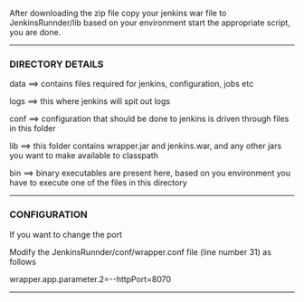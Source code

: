 After downloading the zip file copy your jenkins war file to JenkinsRunnder/lib
based on your environment start the appropriate script, you are done.

---

### DIRECTORY DETAILS ###


data ==> contains files required for jenkins, configuration, jobs etc

logs ==> this where jenkins will spit out logs

conf ==> configuration that should be done to jenkins is driven through files in this folder

lib ==> this folder contains wrapper.jar and jenkins.war, and any other jars you want to make available to classpath

bin ==> binary executables are present here, based on you environment you have to execute one of the files in this directory

---

### CONFIGURATION ###


If you want to change the port

Modify the JenkinsRunnder/conf/wrapper.conf file (line number 31) as follows

wrapper.app.parameter.2=--httpPort=8070

---

